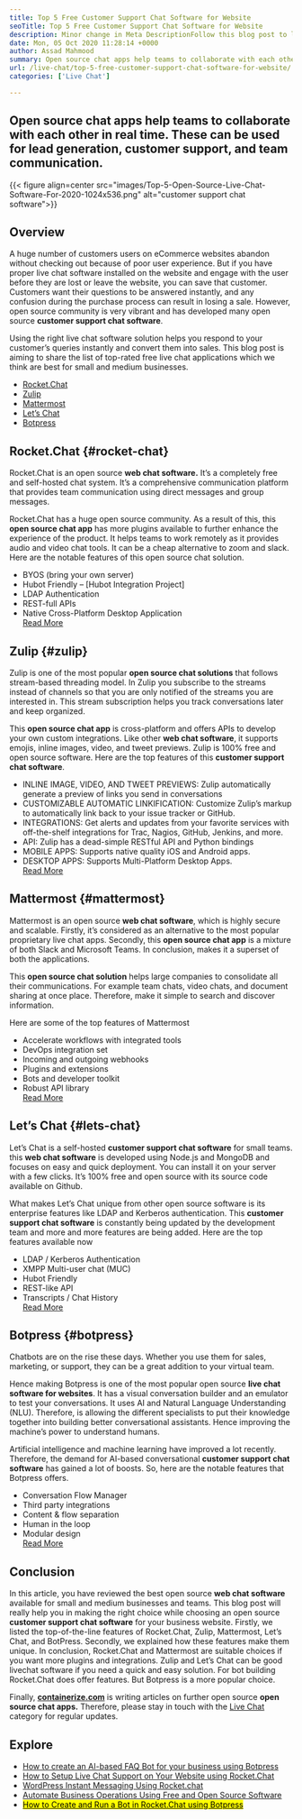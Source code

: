 ```yaml
---
title: Top 5 Free Customer Support Chat Software for Website
seoTitle: Top 5 Free Customer Support Chat Software for Website
description: Minor change in Meta DescriptionFollow this blog post to learn about the top 5 free customer support chat software. These tools facilitate your customer service representative and drive sales.
date: Mon, 05 Oct 2020 11:28:14 +0000
author: Assad Mahmood
summary: Open source chat apps help teams to collaborate with each other in real time. These can be used for lead generation, customer support, and team communication.
url: /live-chat/top-5-free-customer-support-chat-software-for-website/
categories: ['Live Chat']

---
```

## Open source chat apps help teams to collaborate with each other in real time. These can be used for lead generation, customer support, and team communication.

{{< figure align=center src="images/Top-5-Open-Source-Live-Chat-Software-For-2020-1024x536.png" alt="customer support chat software">}}  

## Overview

A huge number of customers users on eCommerce websites abandon without checking out because of poor user experience. But if you have proper live chat software installed on the website and engage with the user before they are lost or leave the website, you can save that customer. Customers want their questions to be answered instantly, and any confusion during the purchase process can result in losing a sale. However, open source community is very vibrant and has developed many open source **customer support chat software**.

Using the right live chat software solution helps you respond to your customer’s queries instantly and convert them into sales. This blog post is aiming to share the list of top-rated free live chat applications which we think are best for small and medium businesses.

  * [Rocket.Chat][1]
  * [Zulip][2]
  * [Mattermost][3]
  * [Let’s Chat][4]
  * [Botpress][5]

## **Rocket.Chat** {#rocket-chat}

Rocket.Chat is an open source **web chat software.** It’s a completely free and self-hosted chat system. It’s a comprehensive communication platform that provides team communication using direct messages and group messages.

Rocket.Chat has a huge open source community. As a result of this, this **open source chat app** has more plugins available to further enhance the experience of the product. It helps teams to work remotely as it provides audio and video chat tools. It can be a cheap alternative to zoom and slack. Here are the notable features of this open source chat solution.

  * BYOS (bring your own server)
  * Hubot Friendly – [Hubot Integration Project]
  * LDAP Authentication
  * REST-full APIs
  * Native Cross-Platform Desktop Application  
    [Read More][6]

## **Zulip** {#zulip}

Zulip is one of the most popular **open source chat solutions** that follows stream-based threading model. In Zulip you subscribe to the streams instead of channels so that you are only notified of the streams you are interested in. This stream subscription helps you track conversations later and keep organized.

This **open source chat app** is cross-platform and offers APIs to develop your own custom integrations. Like other **web chat software**, it supports emojis, inline images, video, and tweet previews. Zulip is 100% free and open source software. Here are the top features of this **customer support chat software**.

  * INLINE IMAGE, VIDEO, AND TWEET PREVIEWS: Zulip automatically generate a preview of links you send in conversations
  * CUSTOMIZABLE AUTOMATIC LINKIFICATION: Customize Zulip’s markup to automatically link back to your issue tracker or GitHub.
  * INTEGRATIONS: Get alerts and updates from your favorite services with off-the-shelf integrations for Trac, Nagios, GitHub, Jenkins, and more.
  * API: Zulip has a dead-simple RESTful API and Python bindings
  * MOBILE APPS: Supports native quality iOS and Android apps.
  * DESKTOP APPS: Supports Multi-Platform Desktop Apps.  
    [Read More][7]

## **Mattermost** {#mattermost}

Mattermost is an open source **web chat software**, which is highly secure and scalable. Firstly, it’s considered as an alternative to the most popular proprietary live chat apps. Secondly, this **open source chat app** is a mixture of both Slack and Microsoft Teams. In conclusion, makes it a superset of both the applications.

This **open source chat solution** helps large companies to consolidate all their communications. For example team chats, video chats, and document sharing at once place. Therefore, make it simple to search and discover information.

Here are some of the top features of Mattermost

  * Accelerate workflows with integrated tools
  * DevOps integration set
  * Incoming and outgoing webhooks
  * Plugins and extensions
  * Bots and developer toolkit
  * Robust API library  
    [Read More][8]

## **Let’s Chat** {#lets-chat}

Let’s Chat is a self-hosted **customer support chat software** for small teams. this **web chat software** is developed using Node.js and MongoDB and focuses on easy and quick deployment. You can install it on your server with a few clicks. It’s 100% free and open source with its source code available on Github.

What makes Let’s Chat unique from other open source software is its enterprise features like LDAP and Kerberos authentication. This **customer support chat software** is constantly being updated by the development team and more and more features are being added. Here are the top features available now

  * LDAP / Kerberos Authentication
  * XMPP Multi-user chat (MUC)
  * Hubot Friendly
  * REST-like API
  * Transcripts / Chat History  
    [Read More][9]

## **Botpress** {#botpress}

Chatbots are on the rise these days. Whether you use them for sales, marketing, or support, they can be a great addition to your virtual team.

Hence making Botpress is one of the most popular open source **live chat software for websites**. It has a visual conversation builder and an emulator to test your conversations. It uses AI and Natural Language Understanding (NLU). Therefore, is allowing the different specialists to put their knowledge together into building better conversational assistants. Hence improving the machine’s power to understand humans.

Artificial intelligence and machine learning have improved a lot recently. Therefore, the demand for AI-based conversational **customer support chat software** has gained a lot of boosts. So, here are the notable features that Botpress offers.

  * Conversation Flow Manager
  * Third party integrations
  * Content & flow separation
  * Human in the loop
  * Modular design  
    [Read More][10]

## Conclusion

In this article, you have reviewed the best open source **web chat software** available for small and medium businesses and teams. This blog post will really help you in making the right choice while choosing an open source **customer support chat software** for your business website. Firstly, we listed the top-of-the-line features of Rocket.Chat, Zulip, Mattermost, Let’s Chat, and BotPress. Secondly, we explained how these features make them unique. In conclusion, Rocket.Chat and Mattermost are suitable choices if you want more plugins and integrations. Zulip and Let’s Chat can be good livechat software if you need a quick and easy solution. For bot building Rocket.Chat does offer features. But Botpress is a more popular choice.

Finally, [**containerize.com**][11] is writing articles on further open source **open source chat apps.** Therefore, please stay in touch with the [Live Chat][12] category for regular updates.

## Explore

  * [How to create an AI-based FAQ Bot for your business using Botpress][13]
  * [How to Setup Live Chat Support on Your Website using Rocket.Chat][14]
  * [WordPress Instant Messaging Using Rocket.chat][15]
  * [Automate Business Operations Using Free and Open Source Software][16]
  * [<mark>How to Create and Run a Bot in Rocket.Chat using Botpress</mark>][17]

 [1]: #rocket-chat
 [2]: #zulip
 [3]: #mattermost
 [4]: #lets-chat
 [5]: #botpress
 [6]: https://products.containerize.com/live-chat/rocketchat
 [7]: https://products.containerize.com/live-chat/zulip
 [8]: https://products.containerize.com/live-chat/mattermost
 [9]: https://products.containerize.com/live-chat/lets-chat
 [10]: https://products.containerize.com/live-chat/botpress
 [11]: https://www.containerize.com/
 [12]: https://products.containerize.com/live-chat/
 [13]: https://blog.containerize.com/2021/01/01/how-to-create-an-ai-based-faq-bot-for-your-business-using-botpress/
 [14]: https://blog.containerize.com/2020/12/24/how-to-setup-live-chat-support-on-your-website-using-rocket.chat/
 [15]: https://blog.containerize.com/2020/10/15/instantly-communicate-with-customers-using-wordpress-and-rocket.chat/
 [16]: https://blog.containerize.com/2020/08/27/automate-business-operations-using-open-source-software/
 [17]: https://blog.containerize.com/2020/10/25/how-to-create-and-run-a-bot-in-rocket.chat-using-botpress/